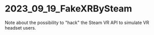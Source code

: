# 2023_09_19_FakeXRBySteam
Note about the possibility to "hack" the Steam VR API to simulate VR headset users.
